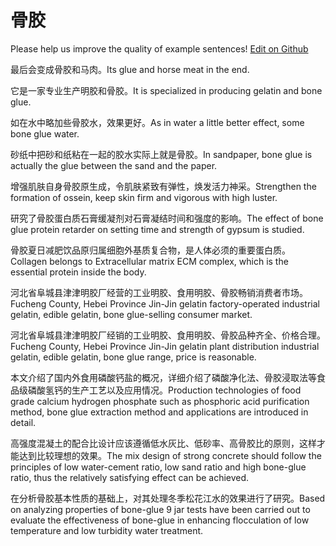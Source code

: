 # 骨胶

Please help us improve the quality of example sentences! [Edit on Github](https://github.com/jiyushe/jiyu-example-sentence-source/blob/main/chinese/gujiao.md)

<p><span class="chinese">最后会变成骨胶和马肉。</span><span class="english">Its glue and horse meat in the end.</span></p>

<p><span class="chinese">它是一家专业生产明胶和骨胶。</span><span class="english">It is specialized in producing gelatin and bone glue.</span></p>

<p><span class="chinese">如在水中略加些骨胶水，效果更好。</span><span class="english">As in water a little better effect, some bone glue water.</span></p>

<p><span class="chinese">砂纸中把砂和纸粘在一起的胶水实际上就是骨胶。</span><span class="english">In sandpaper, bone glue is actually the glue between the sand and the paper.</span></p>

<p><span class="chinese">增强肌肤自身骨胶原生成，令肌肤紧致有弹性，焕发活力神采。</span><span class="english">Strengthen the formation of ossein, keep skin firm and vigorous with high luster.</span></p>

<p><span class="chinese">研究了骨胶蛋白质石膏缓凝剂对石膏凝结时间和强度的影响。</span><span class="english">The effect of bone glue protein retarder on setting time and strength of gypsum is studied.</span></p>

<p><span class="chinese">骨胶夏日减肥饮品原归属细胞外基质复合物，是人体必须的重要蛋白质。</span><span class="english">Collagen belongs to Extracellular matrix ECM complex, which is the essential protein inside the body.</span></p>

<p><span class="chinese">河北省阜城县津津明胶厂经营的工业明胶、食用明胶、骨胶畅销消费者市场。</span><span class="english">Fucheng County, Hebei Province Jin-Jin gelatin factory-operated industrial gelatin, edible gelatin, bone glue-selling consumer market.</span></p>

<p><span class="chinese">河北省阜城县津津明胶厂经销的工业明胶、食用明胶、骨胶品种齐全、价格合理。</span><span class="english">Fucheng County, Hebei Province Jin-Jin gelatin plant distribution industrial gelatin, edible gelatin, bone glue range, price is reasonable.</span></p>

<p><span class="chinese">本文介绍了国内外食用磷酸钙盐的概况，详细介绍了磷酸净化法、骨胶浸取法等食品级磷酸氢钙的生产工艺以及应用情况。</span><span class="english">Production technologies of food grade calcium hydrogen phosphate such as phosphoric acid purification method, bone glue extraction method and applications are introduced in detail.</span></p>

<p><span class="chinese">高强度混凝土的配合比设计应该遵循低水灰比、低砂率、高骨胶比的原则，这样才能达到比较理想的效果。</span><span class="english">The mix design of strong concrete should follow the principles of low water-cement ratio, low sand ratio and high bone-glue ratio, thus the relatively satisfying effect can be achieved.</span></p>

<p><span class="chinese">在分析骨胶基本性质的基础上，对其处理冬季松花江水的效果进行了研究。</span><span class="english">Based on analyzing properties of bone-glue 9 jar tests have been carried out to evaluate the effectiveness of bone-glue in enhancing flocculation of low temperature and low turbidity water treatment.</span></p>

